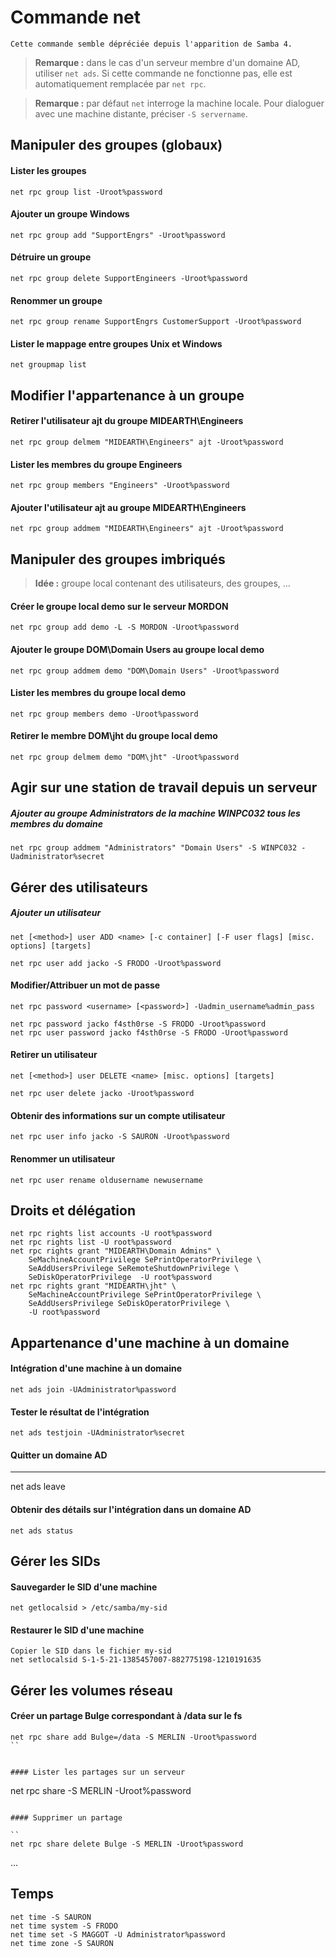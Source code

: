 # Commande net

	Cette commande semble dépréciée depuis l'apparition de Samba 4.
	

> **Remarque :** dans le cas d'un serveur membre d'un domaine AD, utiliser `net ads`. Si cette commande ne fonctionne pas, elle est automatiquement remplacée par `net rpc`.

> **Remarque :** par défaut `net` interroge la machine locale. Pour dialoguer avec une machine distante, préciser `-S servername`.


## Manipuler des groupes (globaux)


#### Lister les groupes

```
net rpc group list -Uroot%password
```

#### Ajouter un groupe Windows

```
net rpc group add "SupportEngrs" -Uroot%password
```

#### Détruire un groupe

```
net rpc group delete SupportEngineers -Uroot%password
```

#### Renommer un groupe

```
net rpc group rename SupportEngrs CustomerSupport -Uroot%password
```

#### Lister le mappage entre groupes Unix et Windows

```
net groupmap list 
```


## Modifier l'appartenance à un groupe



#### Retirer l'utilisateur ajt du groupe MIDEARTH\Engineers

```
net rpc group delmem "MIDEARTH\Engineers" ajt -Uroot%password
```

#### Lister les membres du groupe Engineers

```
net rpc group members "Engineers" -Uroot%password 
```

#### Ajouter l'utilisateur ajt au groupe MIDEARTH\Engineers

```
net rpc group addmem "MIDEARTH\Engineers" ajt -Uroot%password
```



## Manipuler des groupes imbriqués

> **Idée :** groupe local contenant des utilisateurs, des groupes, ...


#### Créer le groupe local demo sur le serveur MORDON

```
net rpc group add demo -L -S MORDON -Uroot%password 
```

#### Ajouter le groupe DOM\Domain Users au groupe local demo

```
net rpc group addmem demo "DOM\Domain Users" -Uroot%password
```

#### Lister les membres du groupe local demo

```
net rpc group members demo -Uroot%password
```

#### Retirer le membre DOM\jht du groupe local demo

```
net rpc group delmem demo "DOM\jht" -Uroot%password
```



## Agir sur une station de travail depuis un serveur


##### Ajouter au groupe Administrators de la machine WINPC032 tous les membres du domaine

```
net rpc group addmem "Administrators" "Domain Users" -S WINPC032 -Uadministrator%secret
```


## Gérer des utilisateurs

##### Ajouter un utilisateur
```
net [<method>] user ADD <name> [-c container] [-F user flags] [misc. options] [targets]
```

```
net rpc user add jacko -S FRODO -Uroot%password
```

#### Modifier/Attribuer un mot de passe

```
net rpc password <username> [<password>] -Uadmin_username%admin_pass
```

```
net rpc password jacko f4sth0rse -S FRODO -Uroot%password
net rpc user password jacko f4sth0rse -S FRODO -Uroot%password
```


#### Retirer un utilisateur

```
net [<method>] user DELETE <name> [misc. options] [targets]
```

```
net rpc user delete jacko -Uroot%password
```


#### Obtenir des informations sur un compte utilisateur

```
net rpc user info jacko -S SAURON -Uroot%password
```


#### Renommer un utilisateur

```
net rpc user rename oldusername newusername
```


## Droits et délégation

```
net rpc rights list accounts -U root%password
net rpc rights list -U root%password
net rpc rights grant "MIDEARTH\Domain Admins" \
    SeMachineAccountPrivilege SePrintOperatorPrivilege \
    SeAddUsersPrivilege SeRemoteShutdownPrivilege \
    SeDiskOperatorPrivilege  -U root%password
net rpc rights grant "MIDEARTH\jht" \
	SeMachineAccountPrivilege SePrintOperatorPrivilege \
	SeAddUsersPrivilege SeDiskOperatorPrivilege \
	-U root%password
```


## Appartenance d'une machine à un domaine


#### Intégration d'une machine à un domaine

```
net ads join -UAdministrator%password
```

#### Tester le résultat de l'intégration

```
net ads testjoin -UAdministrator%secret
```

#### Quitter un domaine AD
---------------------
net ads leave

#### Obtenir des détails sur l'intégration dans un domaine AD

```
net ads status
```


## Gérer les SIDs


#### Sauvegarder le SID d'une machine

```
net getlocalsid > /etc/samba/my-sid
```


#### Restaurer le SID d'une machine

```
Copier le SID dans le fichier my-sid
net setlocalsid S-1-5-21-1385457007-882775198-1210191635
```

## Gérer les volumes réseau



#### Créer un partage Bulge correspondant à /data sur le fs

```
net rpc share add Bulge=/data -S MERLIN -Uroot%password
``


#### Lister les partages sur un serveur

```
net rpc share -S MERLIN -Uroot%password
```

#### Supprimer un partage

``
net rpc share delete Bulge -S MERLIN -Uroot%password
```

...


## Temps

```
net time -S SAURON
net time system -S FRODO
net time set -S MAGGOT -U Administrator%password
net time zone -S SAURON
```


